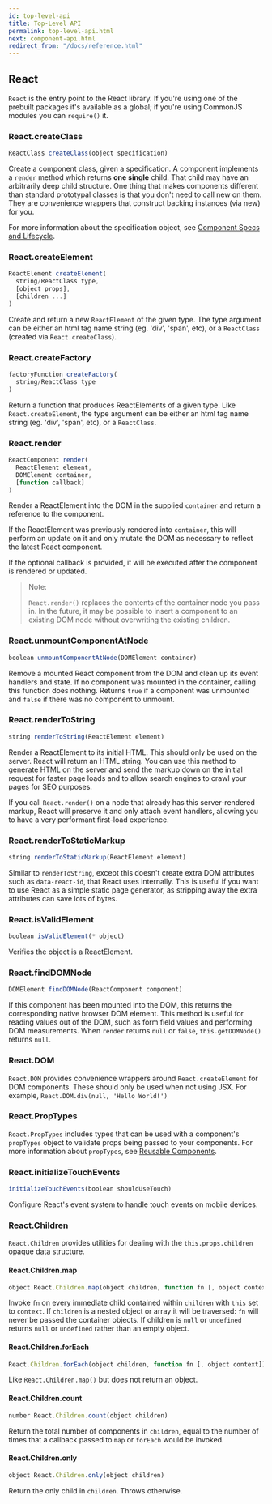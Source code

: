 ```yaml
---
id: top-level-api
title: Top-Level API
permalink: top-level-api.html
next: component-api.html
redirect_from: "/docs/reference.html"
---
```


## React

`React` is the entry point to the React library. If you're using one of the prebuilt packages it's available as a global; if you're using CommonJS modules you can `require()` it.


### React.createClass

```javascript
ReactClass createClass(object specification)
```

Create a component class, given a specification. A component implements a `render` method which returns **one single** child. That child may have an arbitrarily deep child structure. One thing that makes components different than standard prototypal classes is that you don't need to call new on them. They are convenience wrappers that construct backing instances (via new) for you.

For more information about the specification object, see [Component Specs and Lifecycle](/react/docs/component-specs.html).


### React.createElement

```javascript
ReactElement createElement(
  string/ReactClass type,
  [object props],
  [children ...]
)
```

Create and return a new `ReactElement` of the given type. The type argument can be either an
html tag name string (eg. 'div', 'span', etc), or a `ReactClass` (created via `React.createClass`).


### React.createFactory

```javascript
factoryFunction createFactory(
  string/ReactClass type
)
```

Return a function that produces ReactElements of a given type. Like `React.createElement`,
the type argument can be either an html tag name string (eg. 'div', 'span', etc), or a
`ReactClass`.


### React.render

```javascript
ReactComponent render(
  ReactElement element,
  DOMElement container,
  [function callback]
)
```

Render a ReactElement into the DOM in the supplied `container` and return a reference to the component.

If the ReactElement was previously rendered into `container`, this will perform an update on it and only mutate the DOM as necessary to reflect the latest React component.

If the optional callback is provided, it will be executed after the component is rendered or updated.

> Note:
>
> `React.render()` replaces the contents of the container node you
> pass in. In the future, it may be possible to insert a component to an
> existing DOM node without overwriting the existing children.


### React.unmountComponentAtNode

```javascript
boolean unmountComponentAtNode(DOMElement container)
```

Remove a mounted React component from the DOM and clean up its event handlers and state. If no component was mounted in the container, calling this function does nothing. Returns `true` if a component was unmounted and `false` if there was no component to unmount.


### React.renderToString

```javascript
string renderToString(ReactElement element)
```

Render a ReactElement to its initial HTML. This should only be used on the server. React will return an HTML string. You can use this method to generate HTML on the server and send the markup down on the initial request for faster page loads and to allow search engines to crawl your pages for SEO purposes.

If you call `React.render()` on a node that already has this server-rendered markup, React will preserve it and only attach event handlers, allowing you to have a very performant first-load experience.


### React.renderToStaticMarkup

```javascript
string renderToStaticMarkup(ReactElement element)
```

Similar to `renderToString`, except this doesn't create extra DOM attributes such as `data-react-id`, that React uses internally. This is useful if you want to use React as a simple static page generator, as stripping away the extra attributes can save lots of bytes.


### React.isValidElement

```javascript
boolean isValidElement(* object)
```

Verifies the object is a ReactElement.


### React.findDOMNode

```javascript
DOMElement findDOMNode(ReactComponent component)
```
If this component has been mounted into the DOM, this returns the corresponding native browser DOM element. This method is useful for reading values out of the DOM, such as form field values and performing DOM measurements. When `render` returns `null` or `false`, `this.getDOMNode()` returns `null`.


### React.DOM

`React.DOM` provides convenience wrappers around `React.createElement` for DOM components. These should only be used when not using JSX. For example, `React.DOM.div(null, 'Hello World!')`


### React.PropTypes

`React.PropTypes` includes types that can be used with a component's `propTypes` object to validate props being passed to your components. For more information about `propTypes`, see [Reusable Components](/react/docs/reusable-components.html).


### React.initializeTouchEvents

```javascript
initializeTouchEvents(boolean shouldUseTouch)
```

Configure React's event system to handle touch events on mobile devices.


### React.Children

`React.Children` provides utilities for dealing with the `this.props.children` opaque data structure.

#### React.Children.map

```javascript
object React.Children.map(object children, function fn [, object context])
```

Invoke `fn` on every immediate child contained within `children` with `this` set to `context`. If `children` is a nested object or array it will be traversed: `fn` will never be passed the container objects. If children is `null` or `undefined` returns `null` or `undefined` rather than an empty object.

#### React.Children.forEach

```javascript
React.Children.forEach(object children, function fn [, object context])
```

Like `React.Children.map()` but does not return an object.

#### React.Children.count

```javascript
number React.Children.count(object children)
```

Return the total number of components in `children`, equal to the number of times that a callback passed to `map` or `forEach` would be invoked.

#### React.Children.only

```javascript
object React.Children.only(object children)
```

Return the only child in `children`. Throws otherwise.
